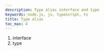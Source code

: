 ```yaml
---
description: Type alias interface and type
keywords: node.js, js, typescript, ts
title: Type alias
toc_max: 4
---
```



1. interface 
2. type
